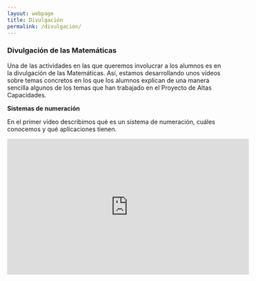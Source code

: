 ```yaml
---
layout: webpage
title: Divulgación
permalink: /divulgacion/
---
```


### Divulgación de las Matemáticas

Una de las actividades en las que queremos involucrar a los alumnos es en la 
divulgación de las Matemáticas. Así, estamos desarrollando unos vídeos sobre temas concretos en los que los alumnos explican de una manera sencilla algunos de los temas que han trabajado en el Proyecto de Altas Capacidades.



**Sistemas de numeración**

En el primer vídeo describimos qué es un sistema de numeración, cuáles conocemos y qué aplicaciones tienen.

<iframe width="560" height="315" src="https://www.youtube.com/embed/1oKBmipcRq4" frameborder="0" allowfullscreen></iframe>
